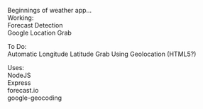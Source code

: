 Beginnings of weather app...
<br>
Working:
<br>Forecast Detection
<br>Google Location Grab


To Do:
<br>
Automatic Longitude Latitude Grab Using Geolocation (HTML5?)
<br>

Uses:
<br>NodeJS
<br>Express
<br>forecast.io
<br>google-geocoding
